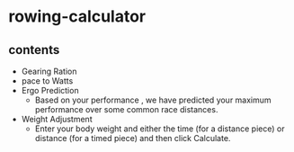 # rowing-calculator

## contents
- Gearing Ration
- pace to Watts
- Ergo Prediction
  - Based on your performance , we have predicted your maximum performance over some common race distances.
- Weight Adjustment
  - Enter your body weight and either the time (for a distance piece) or distance (for a timed piece) and then click Calculate.